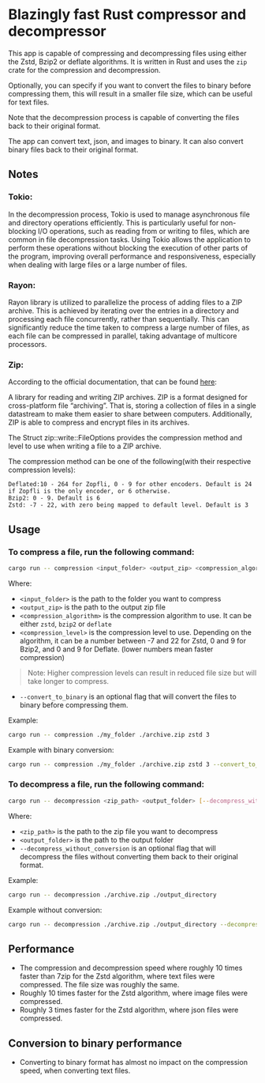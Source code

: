 # Blazingly fast Rust compressor and decompressor

This app is capable of compressing and decompressing files using either the Zstd, Bzip2 or deflate algorithms.
It is written in Rust and uses the `zip` crate for the compression and decompression.

Optionally, you can specify if you want to convert the files to binary before compressing them,
this will result in a smaller file size, which can be useful for text files.

Note that the decompression process is capable of converting the files back to their original format.

The app can convert text, json, and images to binary. It can also convert binary files back to their original format.

## Notes

### Tokio:

In the decompression process, Tokio is used to manage asynchronous file and directory operations efficiently.
This is particularly useful for non-blocking I/O operations, such as reading from or writing to files,
which are common in file decompression tasks.
Using Tokio allows the application to perform these operations without blocking the execution of other parts of the program,
improving overall performance and responsiveness,
especially when dealing with large files or a large number of files.

### Rayon:

Rayon library is utilized to parallelize the process of adding files to a ZIP archive.
This is achieved by iterating
over the entries in a directory and processing each file concurrently, rather than sequentially.
This can significantly reduce the time taken to compress a large number of files, as each file can be compressed in parallel,
taking advantage of multicore processors.

### Zip:

According to the official documentation, that can be found [here](https://docs.rs/zip/2.1.3/zip/index.html):

A library for reading and writing ZIP archives.
ZIP is a format designed for cross-platform file “archiving”.
That is, storing a collection of files in a single datastream to make them easier to share between computers.
Additionally, ZIP is able to compress and encrypt files in its archives.

The Struct zip::write::FileOptions provides the compression method and level to use when writing a file to a ZIP archive.

The compression method can be one of the following(with their respective compression levels):


    Deflated:10 - 264 for Zopfli, 0 - 9 for other encoders. Default is 24 if Zopfli is the only encoder, or 6 otherwise.
    Bzip2: 0 - 9. Default is 6
    Zstd: -7 - 22, with zero being mapped to default level. Default is 3



## Usage

### To compress a file, run the following command:

```bash
cargo run -- compression <input_folder> <output_zip> <compression_algorithm> <compression_level> [--convert_to_binary]
```

Where:
- `<input_folder>` is the path to the folder you want to compress
- `<output_zip>` is the path to the output zip file
- `<compression_algorithm>` is the compression algorithm to use.
  It can be either `zstd`, `bzip2` or `deflate`
- `<compression_level>` is the compression level to use. Depending on the algorithm,
  it can be a number between -7 and 22 for Zstd, 0 and 9 for Bzip2, and 0 and 9 for Deflate. (lower numbers mean faster compression)
> Note: Higher compression levels can result in reduced file size but will take longer to compress.
- `--convert_to_binary` is an optional flag that will convert the files to binary before compressing them.

Example:
```bash
cargo run -- compression ./my_folder ./archive.zip zstd 3
```

Example with binary conversion:
```bash
cargo run -- compression ./my_folder ./archive.zip zstd 3 --convert_to_binary
```

### To decompress a file, run the following command:

```bash
cargo run -- decompression <zip_path> <output_folder> [--decompress_without_conversion]
```

Where:
- `<zip_path>` is the path to the zip file you want to decompress
- `<output_folder>` is the path to the output folder
- `--decompress_without_conversion` is an optional flag that will decompress
  the files without converting them back to their original format.

Example:
```bash
cargo run -- decompression ./archive.zip ./output_directory
```

Example without conversion:
```bash
cargo run -- decompression ./archive.zip ./output_directory --decompress_without_conversion
```

## Performance

- The compression and decompression speed where roughly 10 times faster than 7zip for the Zstd algorithm,
  where text files were compressed. The file size was roughly the same.
- Roughly 10 times faster for the Zstd algorithm, where image files were compressed.
- Roughly 3 times faster for the Zstd algorithm, where json files were compressed.

## Conversion to binary performance

- Converting to binary format has almost no impact on the compression speed, when converting text files.

